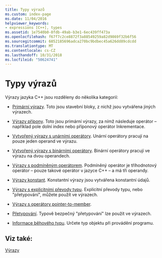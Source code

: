 ```yaml
---
title: Typy výrazů
ms.custom: index-page
ms.date: 11/04/2016
helpviewer_keywords:
- expressions [C++], types
ms.assetid: 1e7540b0-8fdb-49ab-b3e1-6ec439ff473a
ms.openlocfilehash: f67f7c2ce8872f3a88549259a82d9869f32b6f56
ms.sourcegitcommit: 6052185696adca270bc9bdbec45a626dd89cdcdd
ms.translationtype: MT
ms.contentlocale: cs-CZ
ms.lasthandoff: 10/31/2018
ms.locfileid: "50624741"
---
```

# <a name="types-of-expressions"></a>Typy výrazů

Výrazy jazyka C++ jsou rozděleny do několika kategorií:

- [Primární výrazy](../cpp/primary-expressions.md). Toto jsou stavební bloky, z nichž jsou vytvářena jiných výrazech.

- [Výrazy přípony](../cpp/postfix-expressions.md). Toto jsou primární výrazy, za nímž následuje operátor – například pole dolní index nebo příponový operátor Inkrementace.

- [Vytvořený výrazy s unárními operátory](../cpp/expressions-with-unary-operators.md). Unární operátory pracují na pouze jeden operand ve výrazu.

- [Vytvořený výrazy s binárními operátory](../cpp/expressions-with-binary-operators.md). Binární operátory pracují ve výrazu na dvou operandech.

- [Výrazy s podmíněným operátorem](../cpp/conditional-operator-q.md). Podmíněný operátor je tříhodnotový operátor – pouze takové operátor v jazyce C++ – a má tři operandy.

- [Výrazy konstant](../cpp/cpp-constant-expressions.md). Konstantní výrazy jsou vytvářena konstantní údajů.

- [Výrazy s explicitními převody typu](explicit-type-conversion-operator-parens.md). Explicitní převody typu, nebo "přetypování", můžete použít ve výrazech.

- [Výrazy s operátory pointer-to-member](../cpp/pointer-to-member-operators-dot-star-and-star.md).

- [Přetypování](../cpp/casting.md). Typově bezpečný "přetypování" lze použít ve výrazech.

- [Informace běhového typu](../cpp/run-time-type-information.md). Určete typ objektu při provádění programu.

## <a name="see-also"></a>Viz také:

[Výrazy](../cpp/expressions-cpp.md)